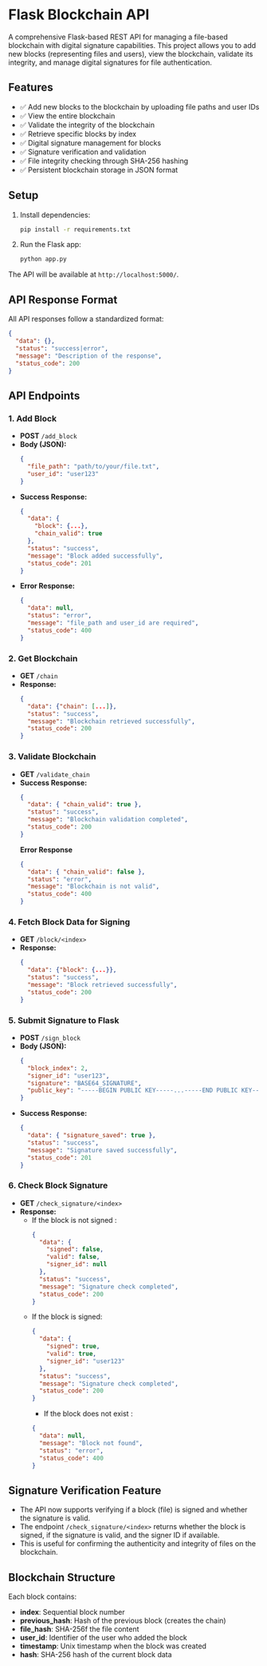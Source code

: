 # Flask Blockchain API

A comprehensive Flask-based REST API for managing a file-based blockchain with digital signature capabilities. This project allows you to add new blocks (representing files and users), view the blockchain, validate its integrity, and manage digital signatures for file authentication.

## Features

- ✅ Add new blocks to the blockchain by uploading file paths and user IDs
- ✅ View the entire blockchain
- ✅ Validate the integrity of the blockchain
- ✅ Retrieve specific blocks by index
- ✅ Digital signature management for blocks
- ✅ Signature verification and validation
- ✅ File integrity checking through SHA-256 hashing
- ✅ Persistent blockchain storage in JSON format

## Setup

1. Install dependencies:
   ```bash
   pip install -r requirements.txt
   ```
2. Run the Flask app:
   ```bash
   python app.py
   ```

The API will be available at `http://localhost:5000/`.

## API Response Format

All API responses follow a standardized format:

```json
{
  "data": {},
  "status": "success|error",
  "message": "Description of the response",
  "status_code": 200
}
```

## API Endpoints

### 1. Add Block

- **POST** `/add_block`
- **Body (JSON):**
  ```json
  {
    "file_path": "path/to/your/file.txt",
    "user_id": "user123"
  }
  ```
- **Success Response:**
  ```json
  {
    "data": {
      "block": {...},
      "chain_valid": true
    },
    "status": "success",
    "message": "Block added successfully",
    "status_code": 201
  }
  ```
- **Error Response:**
  ```json
  {
    "data": null,
    "status": "error",
    "message": "file_path and user_id are required",
    "status_code": 400
  }
  ```

### 2. Get Blockchain

- **GET** `/chain`
- **Response:**
  ```json
  {
    "data": {"chain": [...]},
    "status": "success",
    "message": "Blockchain retrieved successfully",
    "status_code": 200
  }
  ```

### 3. Validate Blockchain

- **GET** `/validate_chain`
- **Success Response:**
  ```json
  {
    "data": { "chain_valid": true },
    "status": "success",
    "message": "Blockchain validation completed",
    "status_code": 200
  }
  ```
  **Error Response**
  ```json
  {
    "data": { "chain_valid": false },
    "status": "error",
    "message": "Blockchain is not valid",
    "status_code": 400
  }
  ```
  

### 4. Fetch Block Data for Signing

- **GET** `/block/<index>`
- **Response:**
  ```json
  {
    "data": {"block": {...}},
    "status": "success",
    "message": "Block retrieved successfully",
    "status_code": 200
  }
  ```

### 5. Submit Signature to Flask

- **POST** `/sign_block`
- **Body (JSON):**
  ```json
  {
    "block_index": 2,
    "signer_id": "user123",
    "signature": "BASE64_SIGNATURE",
    "public_key": "-----BEGIN PUBLIC KEY-----...-----END PUBLIC KEY-----"
  }
  ```
- **Success Response:**
  ```json
  {
    "data": { "signature_saved": true },
    "status": "success",
    "message": "Signature saved successfully",
    "status_code": 201
  }
  ```

### 6. Check Block Signature

- **GET** `/check_signature/<index>`
- **Response:**
  - If the block is not signed :
    ```json
    {
      "data": {
        "signed": false,
        "valid": false,
        "signer_id": null
      },
      "status": "success",
      "message": "Signature check completed",
      "status_code": 200
    }
    ```
  - If the block is signed:
    ```json
    {
      "data": {
        "signed": true,
        "valid": true,
        "signer_id": "user123"
      },
      "status": "success",
      "message": "Signature check completed",
      "status_code": 200
    }
    ```
    - If the block does not exist :
    ```json
    {
      "data": null,
      "message": "Block not found",
      "status": "error",
      "status_code": 400
    }
    ```

## Signature Verification Feature

- The API now supports verifying if a block (file) is signed and whether the signature is valid.
- The endpoint `/check_signature/<index>` returns whether the block is signed, if the signature is valid, and the signer ID if available.
- This is useful for confirming the authenticity and integrity of files on the blockchain.

## Blockchain Structure

Each block contains:

- **index**: Sequential block number
- **previous_hash**: Hash of the previous block (creates the chain)
- **file_hash**: SHA-256f the file content
- **user_id**: Identifier of the user who added the block
- **timestamp**: Unix timestamp when the block was created
- **hash**: SHA-256 hash of the current block data

